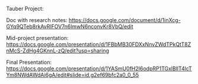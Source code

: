 Tauber Project:


Doc with research notes:
  https://docs.google.com/document/d/1inXcg-GYq9QTeb8rkAvRlFOV7n6lmwN6nconvKr8VbQ/edit

Mid-project presentation:
  https://docs.google.com/presentation/d/1FBbMB30FDXxNnvZWdTPkQtT8ZnMcS-ZdHg4GKnnL-zQ/edit?usp=sharing

Final Presentation:
  https://docs.google.com/presentation/d/1YASmU0fH2I6odpRP1TGxlBllT4lcTYm8NWdAWdAi6gA/edit#slide=id.g2ef69bfc2a0_0_55
